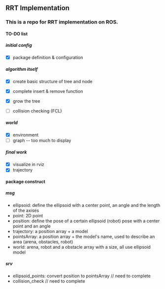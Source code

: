 ## RRT Implementation
### This is a repo for RRT implementation on ROS.

#### TO-DO list
##### initial config
- [x] package definition & configuration

##### algorithm itself
- [x] create basic structure of tree and node
- [x] complete insert & remove function
- [x] grow the tree
- [ ] collision checking (FCL)


##### world
- [x] environment
- [ ] graph -- too much to display

##### final work
- [x] visualize in rviz 
- [x] trajectory

#### package construct
##### msg
* ellipsoid: define the ellipsoid with a center point, an angle and the length of the axises
* point: 2D point
* position: define the pose of a certain ellipsoid (robot) pose with a center point and an angle
* trajectory: a position array + a model
* pointsArray: a position array + the model's name, used to describe an area (arena, obstacles, robot)
* world: arena, robot and a obstacle array with a size, all use ellipsoid model

##### srv
* ellipsoid_points: convert position to pointsArray   // need to complete
* collision_check   // need to complete

